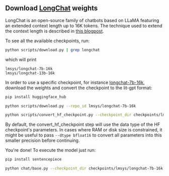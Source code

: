 ## Download [LongChat](https://lmsys.org/blog/2023-06-29-longchat) weights

LongChat is an open-source family of chatbots based on LLaMA featuring an extended context length up to 16K tokens.
The technique used to extend the context length is described in [this blogpost](https://kaiokendev.github.io/context).

To see all the available checkpoints, run:

```bash
python scripts/download.py | grep longchat
```

which will print

```text
lmsys/longchat-7b-16k
lmsys/longchat-13b-16k
```

In order to use a specific checkpoint, for instance [longchat-7b-16k](https://huggingface.co/lmsys/longchat-7b-16k), download the weights and convert the checkpoint to the lit-gpt format:

```bash
pip install huggingface_hub

python scripts/download.py --repo_id lmsys/longchat-7b-16k

python scripts/convert_hf_checkpoint.py --checkpoint_dir checkpoints/lmsys/longchat-7b-16k
```

By default, the convert_hf_checkpoint step will use the data type of the HF checkpoint's parameters. In cases where RAM
or disk size is constrained, it might be useful to pass `--dtype bfloat16` to convert all parameters into this smaller precision before continuing.

You're done! To execute the model just run:

```bash
pip install sentencepiece

python chat/base.py --checkpoint_dir checkpoints/lmsys/longchat-7b-16k
```
